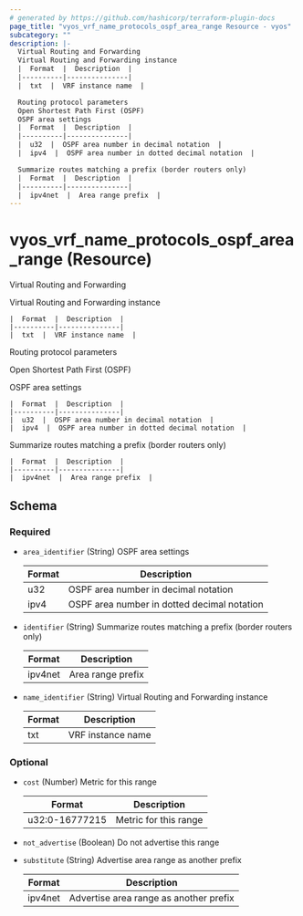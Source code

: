 ```yaml
---
# generated by https://github.com/hashicorp/terraform-plugin-docs
page_title: "vyos_vrf_name_protocols_ospf_area_range Resource - vyos"
subcategory: ""
description: |-
  Virtual Routing and Forwarding
  Virtual Routing and Forwarding instance
  |  Format  |  Description  |
  |----------|---------------|
  |  txt  |  VRF instance name  |

  Routing protocol parameters
  Open Shortest Path First (OSPF)
  OSPF area settings
  |  Format  |  Description  |
  |----------|---------------|
  |  u32  |  OSPF area number in decimal notation  |
  |  ipv4  |  OSPF area number in dotted decimal notation  |

  Summarize routes matching a prefix (border routers only)
  |  Format  |  Description  |
  |----------|---------------|
  |  ipv4net  |  Area range prefix  |
---
```


# vyos_vrf_name_protocols_ospf_area_range (Resource)

Virtual Routing and Forwarding

Virtual Routing and Forwarding instance

    |  Format  |  Description  |
    |----------|---------------|
    |  txt  |  VRF instance name  |

Routing protocol parameters

Open Shortest Path First (OSPF)

OSPF area settings

    |  Format  |  Description  |
    |----------|---------------|
    |  u32  |  OSPF area number in decimal notation  |
    |  ipv4  |  OSPF area number in dotted decimal notation  |

Summarize routes matching a prefix (border routers only)

    |  Format  |  Description  |
    |----------|---------------|
    |  ipv4net  |  Area range prefix  |



<!-- schema generated by tfplugindocs -->
## Schema

### Required

- `area_identifier` (String) OSPF area settings

    |  Format  |  Description  |
    |----------|---------------|
    |  u32  |  OSPF area number in decimal notation  |
    |  ipv4  |  OSPF area number in dotted decimal notation  |
- `identifier` (String) Summarize routes matching a prefix (border routers only)

    |  Format  |  Description  |
    |----------|---------------|
    |  ipv4net  |  Area range prefix  |
- `name_identifier` (String) Virtual Routing and Forwarding instance

    |  Format  |  Description  |
    |----------|---------------|
    |  txt  |  VRF instance name  |

### Optional

- `cost` (Number) Metric for this range

    |  Format  |  Description  |
    |----------|---------------|
    |  u32:0-16777215  |  Metric for this range  |
- `not_advertise` (Boolean) Do not advertise this range
- `substitute` (String) Advertise area range as another prefix

    |  Format  |  Description  |
    |----------|---------------|
    |  ipv4net  |  Advertise area range as another prefix  |
